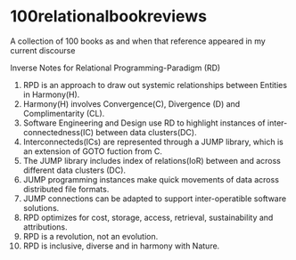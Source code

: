 # 100relationalbookreviews
A collection of 100 books as and when that reference appeared in my current discourse

Inverse Notes for Relational Programming-Paradigm (RD)

1. RPD is an approach to draw out systemic relationships between Entities in Harmony(H).
2. Harmony(H) involves Convergence(C), Divergence (D) and Complimentarity (CL).
3. Software Engineering and Design use RD to highlight instances of inter-connectedness(IC) between data clusters(DC).
4. Interconnecteds(ICs) are represented through a JUMP library, which is an extension of GOTO fuction from C.
5. The JUMP library includes index of relations(IoR) between and across different data clusters (DC).
6. JUMP programming instances make quick movements of data across distributed file formats.
7. JUMP connections can be adapted to support inter-operatible software solutions.
8. RPD optimizes for cost, storage, access, retrieval, sustainability and attributions.
9. RPD is a revolution, not an evolution.
10. RPD is inclusive, diverse and in harmony with Nature.
